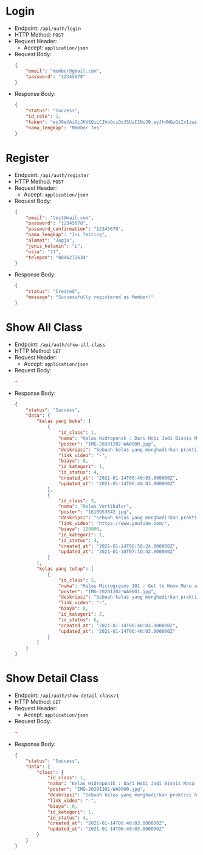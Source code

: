 # Login

* Endpoint: `/api/auth/login`
* HTTP Method: `POST`
* Request Header:
    * Accept: `application/json`
* Request Body:
    ```JSON
    {
        "email": "member@gmail.com",
        "password": "12345678"
    }
    ```
* Response Body:
    ```JSON
    {
        "status": "Success",
        "id_role": 1,
        "token": "eyJ0eXAiOiJKV1QiLCJhbGciOiJSUzI1NiJ9.eyJhdWQiOiIxIiwianRpIjoiNTc4NmEyOGFmZjA1ZmQzNWQwMDg3MWY4YmE2ZjJiNWE1M2FjOTQ1YmQ1YTA5ZWJlNjg4ZDBmNGNiMmY5YWNmYTE5OTc0OWY4ZjhkNzVmNzYiLCJpYXQiOjE2MDUwNzg0NzcsIm5iZiI6MTYwNTA3ODQ3NywiZXhwIjoxNjM2NjE0NDc3LCJzdWIiOiIxIiwic2NvcGVzIjpbXX0.UfbwkK3venNcSAPb5IKAkttNIFVKXmlLH1NEL7-eONk-nnomCRN3Ht72pkjAtpflQ7gDe4eH75n0DfqhmLl2h5sweXjhsu3y4-je4jN6LhN6xPCrbkYtcx3dnxGqruBZ4PComJxAl7nMPwsI3JaUgaAD60NYx5VwWpZFp4d7tUS5tsl9RTsGG1pRG7FWlmAtBzHEX_nNAhg943gPFryinlNJVGhfLvWRacbzQFpbkdgM2Khh4A2twhY_uiZqTy7D4A-eT6pdNa7S40DrDFJPqDkGB6bwC7KUYJc2pJ3JDFrWkTSFeROK56qHo28sxE_3UWRBqfMNijncVfRyua9gYgWxsMB3qABkAscc25LbIjfrsdHZYUL9ztHEI5D-OoeuEViEjUrYrH_b2brfgFWCdLzbmqMGB5sBG90uir04HVhMERyWeTDNxOZyofpSlOTggKfYJYaIUs7vpj2OYe_5IPNxIIEMh_wKGgLb6vIcNQMSfFyQHfUVWb3dleKHFgV10d_zLDq9uyOVcrYMItC3Go2NJom28SEHOC9STjQ7-yHsT6dN41F4lg4-j1L9cpII3beJIRIhxjgE0AGw-_oZiNLTpkPXbqFW5GNjBdjUaVHsWtSu0O4uH-TO3C-UHPJ3cZYx6vNxGgF3KF3zW3MxSQI7EAM4J_HwJqzz2c9gVI4",
        "nama_lengkap": "Member Tes"
    }
    ```


# Register

* Endpoint: `/api/auth/register`
* HTTP Method: `POST`
* Request Header:
    * Accept: `application/json`
* Request Body:
    ```JSON
    {
        "email": "test@mail.com",
        "password": "12345678",
        "password_confirmation": "12345678",
        "nama_lengkap": "Ini Testing",
        "alamat": "Jogja",
        "jenis_kelamin": "L",
        "usia": "21",
        "telepon": "0846272634"
    }
    ```
* Response Body:
    ```JSON
    {
        "status": "Created",
        "message": "Successfully registered as Member!"
    }
    ```

# Show All Class

* Endpoint: `/api/auth/show-all-class`
* HTTP Method: `GET`
* Request Header:
    * Accept: `application/json`
* Request Body:
    ```JSON
    -
    ```
* Response Body:
    ```JSON
    {
        "status": "Success",
        "data": {
            "kelas yang buka": [
                {
                    "id_class": 1,
                    "nama": "Kelas Hidroponik : Dari Hobi Jadi Bisnis Masa Kini",
                    "poster": "IMG-20201202-WA0000.jpg",
                    "deskripsi": "Sebuah kelas yang menghadirkan praktisi hidroponik untuk berbagi pengetahuan dan pengalaman selama menekuni hidroponik",
                    "link_video": "-",
                    "biaya": 0,
                    "id_kategori": 1,
                    "id_status": 4,
                    "created_at": "2021-01-14T06:40:03.000000Z",
                    "updated_at": "2021-01-14T06:40:03.000000Z"
                },
                {
                    "id_class": 3,
                    "nama": "Kelas Vertikular",
                    "poster": "1610953842.jpg",
                    "deskripsi": "Sebuah kelas yang menghadirkan praktisi hidroponik untuk berbagi pengetahuan dan pengalaman selama menekuni hidroponik",
                    "link_video": "https://www.youtube.com/",
                    "biaya": 120000,
                    "id_kategori": 1,
                    "id_status": 4,
                    "created_at": "2021-01-14T06:50:24.000000Z",
                    "updated_at": "2021-01-18T07:10:42.000000Z"
                }
            ],
            "kelas yang tutup": [
                {
                    "id_class": 2,
                    "nama": "Kelas Microgreens 101 : Get to Know More about Microgreens",
                    "poster": "IMG-20201202-WA0001.jpg",
                    "deskripsi": "Sebuah kelas yang menghadirkan praktisi microgreens untuk berbagi pengetahuan dan pengalaman selama menekuni microgreens",
                    "link_video": "-",
                    "biaya": 0,
                    "id_kategori": 2,
                    "id_status": 6,
                    "created_at": "2021-01-14T06:40:03.000000Z",
                    "updated_at": "2021-01-14T06:40:03.000000Z"
                }
            ]
        }
    }
    ```

# Show Detail Class

* Endpoint: `/api/auth/show-detail-class/1`
* HTTP Method: `GET`
* Request Header:
    * Accept: `application/json`
* Request Body:
    ```JSON
    -
    ```
* Response Body:
    ```JSON
    {
        "status": "Success",
        "data": {
            "class": {
                "id_class": 1,
                "nama": "Kelas Hidroponik : Dari Hobi Jadi Bisnis Masa Kini",
                "poster": "IMG-20201202-WA0000.jpg",
                "deskripsi": "Sebuah kelas yang menghadirkan praktisi hidroponik untuk berbagi pengetahuan dan pengalaman selama menekuni hidroponik",
                "link_video": "-",
                "biaya": 0,
                "id_kategori": 1,
                "id_status": 4,
                "created_at": "2021-01-14T06:40:03.000000Z",
                "updated_at": "2021-01-14T06:40:03.000000Z"
            }
        }
    }
    ```